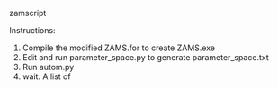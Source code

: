 zamscript

Instructions:

1. Compile the modified ZAMS.for to create ZAMS.exe
2. Edit and run parameter_space.py to generate parameter_space.txt
3. Run autom.py
4. wait. A list of
